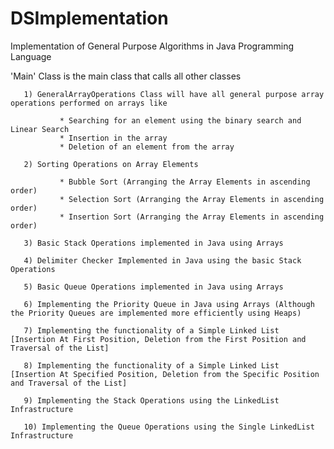 DSImplementation
===============

Implementation of General Purpose Algorithms in Java Programming Language

'Main' Class is the main class that calls all other classes 

       1) GeneralArrayOperations Class will have all general purpose array operations performed on arrays like 
            
               * Searching for an element using the binary search and Linear Search 
               * Insertion in the array
               * Deletion of an element from the array
            
       2) Sorting Operations on Array Elements
       
               * Bubble Sort (Arranging the Array Elements in ascending order)
               * Selection Sort (Arranging the Array Elements in ascending order)
               * Insertion Sort (Arranging the Array Elements in ascending order)
       
       3) Basic Stack Operations implemented in Java using Arrays
             
       4) Delimiter Checker Implemented in Java using the basic Stack Operations 
        
       5) Basic Queue Operations implemented in Java using Arrays
       
       6) Implementing the Priority Queue in Java using Arrays (Although the Priority Queues are implemented more efficiently using Heaps)
       
       7) Implementing the functionality of a Simple Linked List [Insertion At First Position, Deletion from the First Position and Traversal of the List]
       
       8) Implementing the functionality of a Simple Linked List [Insertion At Specified Position, Deletion from the Specific Position and Traversal of the List]
       
       9) Implementing the Stack Operations using the LinkedList Infrastructure
       
       10) Implementing the Queue Operations using the Single LinkedList Infrastructure
       
        
        
       
       
       
       
       
               
               
               
       
       